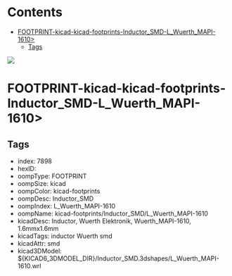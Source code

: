 



Contents
========

* [FOOTPRINT-kicad-kicad-footprints-Inductor_SMD-L_Wuerth_MAPI-1610>](#footprint-kicad-kicad-footprints-inductor_smd-l_wuerth_mapi-1610)
	* [Tags](#tags)
  
![][im]
# FOOTPRINT-kicad-kicad-footprints-Inductor_SMD-L_Wuerth_MAPI-1610>

## Tags

- index: 7898
- hexID: 
- oompType: FOOTPRINT
- oompSize: kicad
- oompColor: kicad-footprints
- oompDesc: Inductor_SMD
- oompIndex: L_Wuerth_MAPI-1610
- oompName: kicad-footprints/Inductor_SMD/L_Wuerth_MAPI-1610
- kicadDesc: Inductor, Wuerth Elektronik, Wuerth_MAPI-1610, 1.6mmx1.6mm
- kicadTags: inductor Wuerth smd
- kicadAttr: smd
- kicad3DModel: ${KICAD6_3DMODEL_DIR}/Inductor_SMD.3dshapes/L_Wuerth_MAPI-1610.wrl



[im]: image.png
